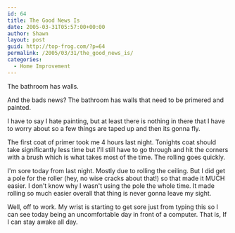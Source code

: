 ```yaml
---
id: 64
title: The Good News Is
date: 2005-03-31T05:57:00+00:00
author: Shawn
layout: post
guid: http://top-frog.com/?p=64
permalink: /2005/03/31/the_good_news_is/
categories:
  - Home Improvement
---
```

The bathroom has walls.

And the bads news? The bathroom has walls that need to be primered and painted.

I have to say I hate painting, but at least there is nothing in there that I have to worry about so a few things are taped up and then its gonna fly.

<!--more-->

The first coat of primer took me 4 hours last night. Tonights coat should take significantly less time but I'll still have to go through and hit the corners with a brush which is what takes most of the time. The rolling goes quickly.

I'm sore today from last night. Mostly due to rolling the ceiling. But I did get a pole for the roller (hey, no wise cracks about that!) so that made it MUCH easier. I don't know why I wasn't using the pole the whole time. It made rolling so much easier overall that thing is never gonna leave my sight.

Well, off to work. My wrist is starting to get sore just from typing this so I can see today being an uncomfortable day in front of a computer. That is, If I can stay awake all day.